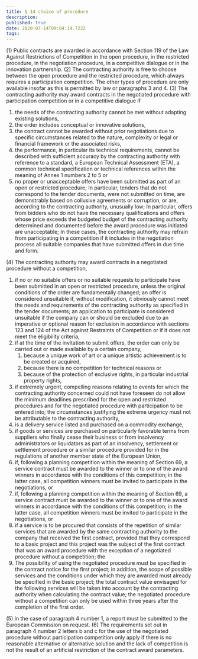 ```yaml
---
title: § 14 choice of procedure
description: 
published: true
date: 2020-07-14T09:04:14.722Z
tags: 
---
```


(1) Public contracts are awarded in accordance with Section 119 of the Law Against Restrictions of Competition in the open procedure, in the restricted procedure, in the negotiation procedure, in a competitive dialogue or in the innovation partnership.
(2) The contracting authority is free to choose between the open procedure and the restricted procedure, which always requires a participation competition. The other types of procedure are only available insofar as this is permitted by law or paragraphs 3 and 4.
(3) The contracting authority may award contracts in the negotiated procedure with participation competition or in a competitive dialogue if
1. the needs of the contracting authority cannot be met without adapting existing solutions,
1. the order includes conceptual or innovative solutions,
1. the contract cannot be awarded without prior negotiations due to specific circumstances related to the nature, complexity or legal or financial framework or the associated risks,
1. the performance, in particular its technical requirements, cannot be described with sufficient accuracy by the contracting authority with reference to a standard, a European Technical Assessment (ETA), a common technical specification or technical references within the meaning of Annex 1 numbers 2 to 5 or
1. no proper or unacceptable offers have been submitted as part of an open or restricted procedure; In particular, tenders that do not correspond to the tender documents, were not submitted on time, are demonstrably based on collusive agreements or corruption, or are, according to the contracting authority, unusually low; In particular, offers from bidders who do not have the necessary qualifications and offers whose price exceeds the budgeted budget of the contracting authority determined and documented before the award procedure was initiated are unacceptable; In these cases, the contracting authority may refrain from participating in a competition if it includes in the negotiation process all suitable companies that have submitted offers in due time and form.

(4) The contracting authority may award contracts in a negotiated procedure without a competition,
1. if no or no suitable offers or no suitable requests to participate have been submitted in an open or restricted procedure, unless the original conditions of the order are fundamentally changed; an offer is considered unsuitable if, without modification, it obviously cannot meet the needs and requirements of the contracting authority as specified in the tender documents; an application to participate is considered unsuitable if the company can or should be excluded due to an imperative or optional reason for exclusion in accordance with sections 123 and 124 of the Act against Restraints of Competition or if it does not meet the eligibility criteria,
1. if at the time of the invitation to submit offers, the order can only be carried out or made available by a certain company,
	1. because a unique work of art or a unique artistic achievement is to be created or acquired,
	1. because there is no competition for technical reasons or
	1. because of the protection of exclusive rights, in particular industrial property rights,
1. if extremely urgent, compelling reasons relating to events for which the contracting authority concerned could not have foreseen do not allow the minimum deadlines prescribed for the open and restricted procedures and for the negotiated procedure with participation to be entered into; the circumstances justifying the extreme urgency must not be attributable to the contracting authority,
1.  is a delivery service listed and purchased on a commodity exchange,
1. if goods or services are purchased on particularly favorable terms from suppliers who finally cease their business or from insolvency administrators or liquidators as part of an insolvency, settlement or settlement procedure or a similar procedure provided for in the regulations of another member state of the European Union,
1. if, following a planning competition within the meaning of Section 69, a service contract must be awarded to the winner or to one of the award winners in accordance with the conditions of this competition; in the latter case, all competition winners must be invited to participate in the negotiations, or
1. if, following a planning competition within the meaning of Section 69, a service contract must be awarded to the winner or to one of the award winners in accordance with the conditions of this competition; in the latter case, all competition winners must be invited to participate in the negotiations, or
1. if a service is to be procured that consists of the repetition of similar services that are awarded by the same contracting authority to the company that received the first contract, provided that they correspond to a basic project and this project was the subject of the first contract that was an award procedure with the exception of a negotiated procedure without a competition; the
1. The possibility of using the negotiated procedure must be specified in the contract notice for the first project; in addition, the scope of possible services and the conditions under which they are awarded must already be specified in the basic project; the total contract value envisaged for the following services will be taken into account by the contracting authority when calculating the contract value; the negotiated procedure without a competition can only be used within three years after the completion of the first order.

(5) In the case of paragraph 4 number 1, a report must be submitted to the European Commission on request.
(6) The requirements set out in paragraph 4 number 2 letters b and c for the use of the negotiated procedure without participation competition only apply if there is no reasonable alternative or alternative solution and the lack of competition is not the result of an artificial restriction of the contract award parameters.
